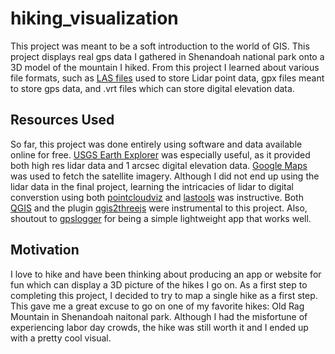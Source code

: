 # hiking_visualization
This project was meant to be a soft introduction to the world of GIS. This project displays real gps data I gathered in Shenandoah national park onto a 3D model of the mountain I hiked. From this project I learned about various file formats, such as [LAS files](http://desktop.arcgis.com/en/arcmap/10.3/manage-data/las-dataset/what-is-a-las-dataset-.htm) used to store Lidar point data, gpx files meant to store gps data, and .vrt files which can store digital elevation data. 

## Resources Used

So far, this project was done entirely using software and data available online for free. [USGS Earth Explorer](https://earthexplorer.usgs.gov/) was especially useful, as it provided both high res lidar data and 1 arcsec digital elevation data. [Google Maps](https://www.google.com/maps) was used to fetch the satellite imagery. Although I did not end up using the lidar data in the final project, learning the intricacies of lidar to digital converstion using both [pointcloudviz](http://www.pointcloudviz.com/) and [lastools](https://rapidlasso.com/lastools/) was instructive. Both [QGIS](http://www.qgis.org/en/site/) and the plugin [qgis2threejs](https://github.com/minorua/Qgis2threejs) were instrumental to this project. Also, shoutout to [gpslogger](https://play.google.com/store/apps/details?id=com.mendhak.gpslogger&hl=en) for being a simple lightweight app that works well. 

## Motivation

I love to hike and have been thinking about producing an app or website for fun which can display a 3D picture of the hikes I go on. As a first step to completing this project, I decided to try to map a single hike as a first step. This gave me a great excuse to go on one of my favorite hikes: Old Rag Mountain in Shenandoah naitonal park. Although I had the misfortune of experiencing labor day crowds, the hike was still worth it and I ended up with a pretty cool visual. 
